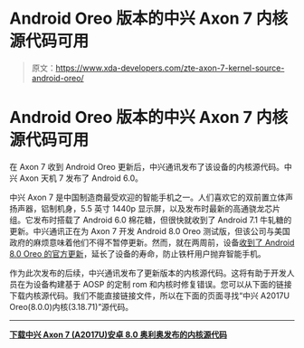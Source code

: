 # Android Oreo 版本的中兴 Axon 7 内核源代码可用

> 原文：<https://www.xda-developers.com/zte-axon-7-kernel-source-android-oreo/>

# Android Oreo 版本的中兴 Axon 7 内核源代码可用

在 Axon 7 收到 Android Oreo 更新后，中兴通讯发布了该设备的内核源代码。中兴 Axon 天机 7 发布了 Android 6.0。

中兴 Axon 7 是中国制造商最受欢迎的智能手机之一。人们喜欢它的双前置立体声扬声器，铝制机身，5.5 英寸 1440p 显示屏，以及发布时最新的高通骁龙芯片组。它发布时搭载了 Android 6.0 棉花糖，但很快就收到了 Android 7.1 牛轧糖的更新。中兴通讯正在为 Axon 7 开发 Android 8.0 Oreo 测试版，但该公司与美国政府的麻烦意味着他们不得不暂停更新。然而，就在两周前，设备[收到了 Android 8.0 Oreo 的官方更新](https://www.xda-developers.com/zte-axon-7-android-oreo-update-official/)，延长了设备的寿命，防止铁杆用户抛弃智能手机。

作为此次发布的后续，中兴通讯发布了更新版本的内核源代码。这将有助于开发人员在为设备构建基于 AOSP 的定制 rom 和内核时修复错误。您可以从下面的链接下载内核源代码。我们不能直接链接文件，所以在下面的页面寻找“中兴 A2017U Oreo(8.0.0)内核(3.18.71)”源代码。

* * *

[**下载中兴 Axon 7 (A2017U)安卓 8.0 奥利奥发布的内核源代码**](https://opensource.ztedevices.com/)